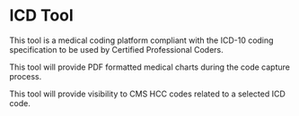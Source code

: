 # ICD Tool

This tool is a medical coding platform compliant with the ICD-10 coding specification to be used by Certified Professional Coders.

This tool will provide PDF formatted medical charts during the code capture process.

This tool will provide visibility to CMS HCC codes related to a selected ICD code.